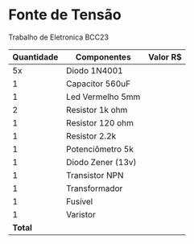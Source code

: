 # Fonte de Tensão
Trabalho de Eletronica BCC23

| Quantidade | Componentes        | Valor R$ |
|------------|--------------------|----------|
| 5x         | Diodo 1N4001       |  |
| 1          | Capacitor 560uF    |  |
| 1          | Led Vermelho 5mm   |  |
| 2          | Resistor 1k ohm    |  |
| 1          | Resistor 120 ohm   |  |
| 1          | Resistor 2.2k      |  |
| 1          | Potenciômetro  5k  |  |
| 1          | Diodo Zener (13v)  |  |
| 1          | Transistor NPN     |  |
| 1          | Transformador      |  |
| 1          | Fusível            |  |
 | 1         | Varistor           |  |
| **Total**  |                    |  |



